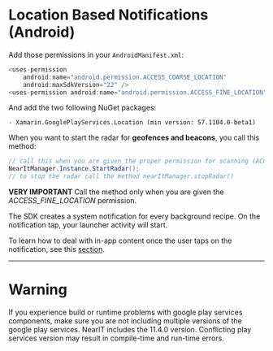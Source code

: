 # Location Based Notifications (Android)

Add those permissions in your `AndroidManifest.xml`:
```csharp
<uses-permission
	android:name="android.permission.ACCESS_COARSE_LOCATION"
	android:maxSdkVersion="22" />
<uses-permission android:name="android.permission.ACCESS_FINE_LOCATION" />
```
And add the two following NuGet packages:
```
- Xamarin.GooglePlayServices.Location (min version: 57.1104.0-beta1)
```
When you want to start the radar for **geofences and beacons**, you call this method:

```csharp
// call this when you are given the proper permission for scanning (ACCESS_FINE_LOCATION)
NearItManager.Instance.StartRadar();
// to stop the radar call the method nearItManager.stopRadar()
```

**VERY IMPORTANT** Call the method only when you are given the *ACCESS_FINE_LOCATION* permission.


The SDK creates a system notification for every background recipe. On the notification tap, your launcher activity will start.

To learn how to deal with in-app content once the user taps on the notification, see this [section](in-app-content.md).


___
# Warning 
If you experience build or runtime problems with google play services components, make sure you are not including multiple versions of the google play services.
NearIT includes the 11.4.0 version.
Conflicting play services version may result in compile-time and run-time errors.
